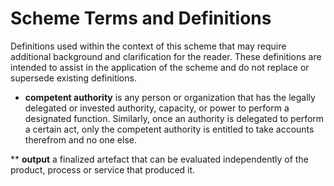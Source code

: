 # Scheme Terms and Definitions

Definitions used within the context of this scheme that may require additional background and clarification for the reader. These definitions are intended to assist in the application of the scheme and do not replace or supersede existing definitions.

* **competent authority** is any person or organization that has the legally delegated or invested authority, capacity, or 
power to perform a designated function. Similarly, once an authority is delegated to perform a certain act, only the competent authority is entitled to take accounts therefrom and no one else.

** **output** a finalized artefact that can be evaluated independently of the product, process or service that produced it. 
